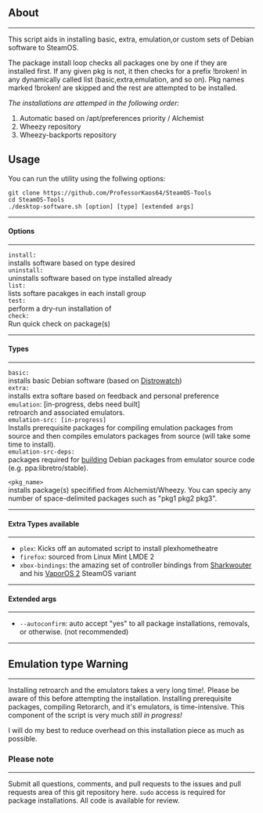 ## About
***
This script aids in installing basic, extra, emulation,or custom 
sets of Debian software to SteamOS. 

The package install loop checks all packages one by one if they are installed first. 
If any given pkg is not, it then checks for a prefix !broken! in any dynamically called list
(basic,extra,emulation, and so on). Pkg names marked !broken! are skipped and the rest are attempted to be installed. 

*The installations are attemped in the following order:*

1. Automatic based on /apt/preferences priority / Alchemist
2. Wheezy repository
3. Wheezy-backports repository

## Usage

You can run the utility using the follwing options:

```
git clone https://github.com/ProfessorKaos64/SteamOS-Tools
cd SteamOS-Tools
./desktop-software.sh [option] [type] [extended args]
```

***
#### Options
***
`install:`   
installs software based on type desired  
`uninstall:`   
uninstalls software based on type installed already  
`list:`   
lists softare pacakges in each install group  
`test:`     
perform a dry-run installation of <pkg>  
`check:`     
Run quick check on package(s)

***
#### Types
***
`basic:`  
installs basic Debian software (based on [Distrowatch](http://distrowatch.com/table.php?distribution=debian))  
`extra:`  
installs extra softare based on feedback and personal preference  
`emulation`: [in-progress, debs need built]         
retroarch and associated emulators.      
`emulation-src: [in-progress]`            
Installs prerequisite packages for compiling emulation packages from source and then compiles emulators packages from source (will take some time to install).       
`emulation-src-deps:`          
packages required for [building](https://wiki.debian.org/CreatePackageFromPPA) Debian packages from emulator source code (e.g. ppa:libretro/stable).  

`<pkg_name>`   
installs package(s) specifified from Alchemist/Wheezy. You can speciy any number of space-delimited packages such as "pkg1 pkg2 pkg3".  

***
#### Extra Types available
***
- `plex`: Kicks off an automated script to install plexhometheatre
- `firefox`: sourced from Linux Mint LMDE 2
- `xbox-bindings`: the amazing set of controller bindings from [Sharkwouter](https://github.com/sharkwouter) and his [VaporOS 2](https://steamcommunity.com/groups/steamuniverse/discussions/1/612823460253620427/) SteamOS variant


***
#### Extended args
***

- `--autoconfirm`: auto accept "yes" to all package installations, removals, or otherwise. (not recommended)

***
## Emulation type Warning
***
Installing retroarch and the emulators takes a very long time!. Please be aware of this before attempting the installation. Installing prerequisite packages, compiling Retorarch, and it's emulators, is time-intensive. This component of the script is very much *still in progress!* 

I will do my best to reduce overhead on this installation piece as much as possible.

### Please note
***

Submit all questions, comments, and pull requests to the issues and pull requests area of this git repository here. `sudo` access is required for package installations. All code is available for review.
